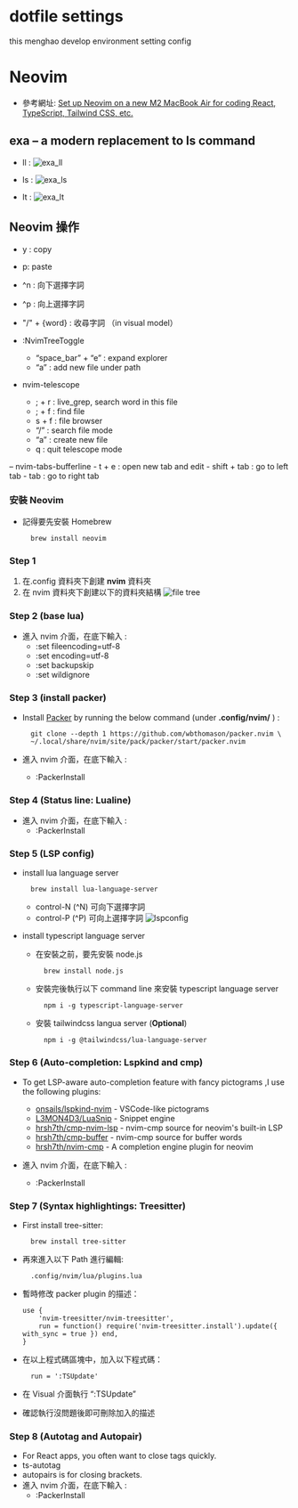 # dotfile settings

this menghao develop environment setting config

# Neovim

- 參考網址: [Set up Neovim on a new M2 MacBook Air for coding React, TypeScript, Tailwind CSS, etc.](https://www.youtube.com/watch?v=ajmK0ZNcM4Q&list=PLxQA0uNgQDCICMRwlOzWAZBPL05XBC_br&index=16v)

## exa – a modern replacement to ls command

- ll :
  ![exa_ll](./images/exa_ll.png)

- ls :
  ![exa_ls](./images/exa_ls.png)

- lt :
  ![exa_lt](./images/exa_lt.png)

## Neovim 操作

- y : copy
- p: paste
- ^n : 向下選擇字詞
- ^p : 向上選擇字詞

- "/" + {word} : 收尋字詞 （in visual model）

- :NvimTreeToggle

  - “space_bar” + “e” : expand explorer
  - “a” : add new file under path

- nvim-telescope
  - ; + r : live_grep, search word in this file
  - ; + f : find file
  - s + f : file browser
  - “/” : search file mode
  - “a” : create new file
  - q : quit telescope mode

– nvim-tabs-bufferline - t + e : open new tab and edit - shift + tab : go to left tab - tab : go to right tab

### 安裝 Neovim

- 記得要先安裝 Homebrew

        brew install neovim

### Step 1

1. 在.config 資料夾下創建 **nvim** 資料夾
2. 在 nvim 資料夾下創建以下的資料夾結構
   ![file tree](./images/nvim_file_tree.png)

### Step 2 (**base lua**)

- 進入 nvim 介面，在底下輸入 :
  - :set fileencoding=utf-8
  - :set encoding=utf-8
  - :set backupskip
  - :set wildignore

### Step 3 (**install packer**)

- Install [Packer](https://github.com/wbthomason/packer.nvim) by running the below command (under **.config/nvim/** ) :

        git clone --depth 1 https://github.com/wbthomason/packer.nvim \
        ~/.local/share/nvim/site/pack/packer/start/packer.nvim

- 進入 nvim 介面，在底下輸入 :
  - :PackerInstall

### Step 4 (**Status line: Lualine**)

- 進入 nvim 介面，在底下輸入 :
  - :PackerInstall

### Step 5 (**LSP config**)

- install lua language server

        brew install lua-language-server

  - control-N (^N) 可向下選擇字詞
  - control-P (^P) 可向上選擇字詞
    ![lspconfig](./images/lspconfig.png)

- install typescript language server

  - 在安裝之前，要先安裝 node.js

          brew install node.js

  - 安裝完後執行以下 command line 來安裝 typescript language server

          npm i -g typescript-language-server

  - 安裝 tailwindcss langua server (**Optional**)

          npm i -g @tailwindcss/lua-language-server

### Step 6 (**Auto-completion: Lspkind and cmp**)

- To get LSP-aware auto-completion feature with fancy pictograms ,I use the following plugins:

  - [onsails/lspkind-nvim](https://github.com/onsails/lspkind.nvim) - VSCode-like pictograms
  - [L3MON4D3/LuaSnip](https://github.com/L3MON4D3/LuaSniphttps://github.com/L3MON4D3/LuaSnip) - Snippet engine
  - [hrsh7th/cmp-nvim-lsp](https://github.com/hrsh7th/cmp-nvim-lsp) - nvim-cmp source for neovim's built-in LSP
  - [hrsh7th/cmp-buffer](https://github.com/hrsh7th/cmp-buffer) - nvim-cmp source for buffer words
  - [hrsh7th/nvim-cmp](https://github.com/hrsh7th/nvim-cmp) - A completion engine plugin for neovim

- 進入 nvim 介面，在底下輸入 :
  - :PackerInstall

### Step 7 (**Syntax highlightings: Treesitter**)

- First install tree-sitter:

        brew install tree-sitter

- 再來進入以下 Path 進行編輯:

        .config/nvim/lua/plugins.lua

- 暫時修改 packer plugin 的描述：

  ```
  use {
      'nvim-treesitter/nvim-treesitter',
      run = function() require('nvim-treesitter.install').update({ with_sync = true }) end,
  }
  ```

- 在以上程式碼區塊中，加入以下程式碼：

        run = ':TSUpdate'

- 在 Visual 介面執行 “:TSUpdate”
- 確認執行沒問題後即可刪除加入的描述

### Step 8 (**Autotag and Autopair**)

- For React apps, you often want to close tags quickly.
- ts-autotag
- autopairs is for closing brackets.
- 進入 nvim 介面，在底下輸入 :
  - :PackerInstall
